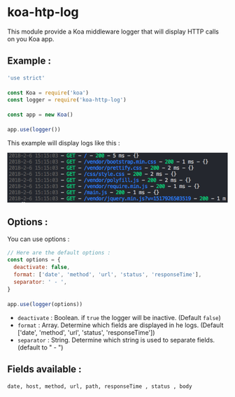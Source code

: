 # koa-htp-log

This module provide a Koa middleware logger that will display HTTP calls on you Koa app.

## Example :

```js
'use strict'

const Koa = require('koa')
const logger = require('koa-http-log')

const app = new Koa()

app.use(logger())
```
This example will display logs like this :

![alt text](screenshot.png)

## Options :

You can use options :
```js
// Here are the default options :
const options = {
  deactivate: false,
  format: ['date', 'method', 'url', 'status', 'responseTime'],
  separator: ' - ',
}

app.use(logger(options))
```

- `deactivate` : Boolean. if `true` the logger will be inactive. (Default `false`)
- `format` : Array. Determine which fields are displayed in he logs. (Default ['date', 'method', 'url', 'status', 'responseTime'])
- `separator` : String. Determine which string is used to separate fields. (default to " - ")

## Fields available :
`date, host, method, url, path, responseTime , status , body`
